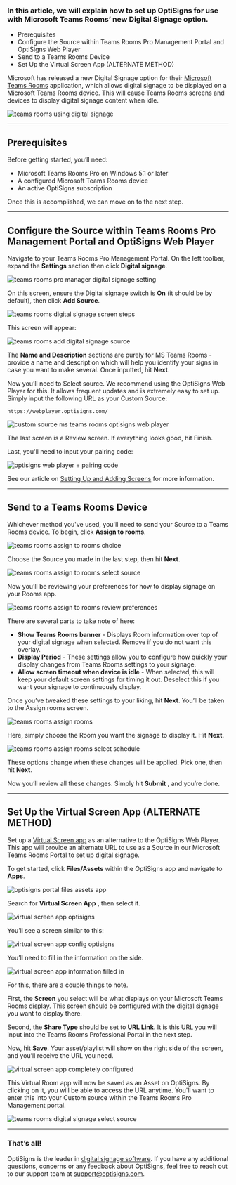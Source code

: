 ### In this article, we will explain how to set up OptiSigns for use with Microsoft Teams Rooms’ new Digital Signage option.

  * Prerequisites
  * Configure the Source within Teams Rooms Pro Management Portal and OptiSigns Web Player
  * Send to a Teams Rooms Device
  * Set Up the Virtual Screen App (ALTERNATE METHOD)

Microsoft has released a new Digital Signage option for their [Microsoft Teams Rooms](https://www.microsoft.com/en-us/microsoft-teams/microsoft-teams-rooms) application, which allows digital signage to be displayed on a Microsoft Teams Rooms device. This will cause Teams Rooms screens and devices to display digital signage content when idle.

![teams rooms using digital signage](https://support.optisigns.com/hc/article_attachments/36911639363347)

* * *

## Prerequisites

Before getting started, you’ll need:

  * Microsoft Teams Rooms Pro on Windows 5.1 or later
  * A configured Microsoft Teams Rooms device
  * An active OptiSigns subscription

Once this is accomplished, we can move on to the next step.

* * *

## Configure the Source within Teams Rooms Pro Management Portal and OptiSigns Web Player

Navigate to your Teams Rooms Pro Management Portal. On the left toolbar, expand the **Settings** section then click **Digital signage**.

![teams rooms pro manager digital signage setting](https://support.optisigns.com/hc/article_attachments/36911639368723)

On this screen, ensure the Digital signage switch is **On** (it should be by default), then click **Add Source**.

![teams rooms digital signage screen steps](https://support.optisigns.com/hc/article_attachments/36911646828435)

This screen will appear:

![teams rooms add digital signage source](https://support.optisigns.com/hc/article_attachments/36911646829075)

The **Name and Description** sections are purely for MS Teams Rooms - provide a name and description which will help you identify your signs in case you want to make several. Once inputted, hit **Next**.

Now you’ll need to Select source. We recommend using the OptiSigns Web Player for this. It allows frequent updates and is extremely easy to set up. Simply input the following URL as your Custom Source:
    
    
    https://webplayer.optisigns.com/

![custom source ms teams rooms optisigns web player](https://support.optisigns.com/hc/article_attachments/37071139357331)

The last screen is a Review screen. If everything looks good, hit Finish.

Last, you'll need to input your pairing code:

![optisigns web player + pairing code](https://support.optisigns.com/hc/article_attachments/37071127510291)

See our article on [Setting Up and Adding Screens](https://support.optisigns.com/hc/en-us/articles/360016374813-Set-up-add-a-screen) for more information.

* * *

## Send to a Teams Rooms Device

Whichever method you've used, you'll need to send your Source to a Teams Rooms device. To begin, click **Assign to rooms**.

![teams rooms assign to rooms choice](https://support.optisigns.com/hc/article_attachments/36911639371667)

Choose the Source you made in the last step, then hit **Next**.

![teams rooms assign to rooms select source](https://support.optisigns.com/hc/article_attachments/36911639373203)

Now you’ll be reviewing your preferences for how to display signage on your Rooms app.

![teams rooms assign to rooms review preferences](https://support.optisigns.com/hc/article_attachments/36911646833939)

There are several parts to take note of here:

  * **Show Teams Rooms banner** \- Displays Room information over top of your digital signage when selected. Remove if you do not want this overlay.
  * **Display Period** \- These settings allow you to configure how quickly your display changes from Teams Rooms settings to your signage.
  * **Allow screen timeout when device is idle** \- When selected, this will keep your default screen settings for timing it out. Deselect this if you want your signage to continuously display.

Once you’ve tweaked these settings to your liking, hit **Next**. You’ll be taken to the Assign rooms screen.

![teams rooms assign rooms](https://support.optisigns.com/hc/article_attachments/36911646834451)

Here, simply choose the Room you want the signage to display it. Hit **Next**.

![teams rooms assign rooms select schedule](https://support.optisigns.com/hc/article_attachments/36911639374867)

These options change when these changes will be applied. Pick one, then hit **Next**.

Now you’ll review all these changes. Simply hit **Submit** , and you’re done.

* * *

## Set Up the Virtual Screen App (ALTERNATE METHOD)

Set up a [Virtual Screen app](https://support.optisigns.com/hc/en-us/articles/360055900513-How-to-create-and-use-Virtual-Screen-App) as an alternative to the OptiSigns Web Player. This app will provide an alternate URL to use as a Source in our Microsoft Teams Rooms Portal to set up digital signage.

To get started, click **Files/Assets** within the OptiSigns app and navigate to **Apps**.

![optisigns portal files assets app](https://support.optisigns.com/hc/article_attachments/36911646823955)

Search for **Virtual Screen App** , then select it.

![virtual screen app optisigns](https://support.optisigns.com/hc/article_attachments/36911646824467)

You’ll see a screen similar to this:

![virtual screen app config optisigns](https://support.optisigns.com/hc/article_attachments/36911639366931)

You’ll need to fill in the information on the side. 

![virtual screen app information filled in](https://support.optisigns.com/hc/article_attachments/36911646826515)

For this, there are a couple things to note.

First, the **Screen** you select will be what displays on your Microsoft Teams Rooms display. This screen should be configured with the digital signage you want to display there.

Second, the **Share Type** should be set to **URL Link**. It is this URL you will input into the Teams Rooms Professional Portal in the next step.

Now, hit **Save**. Your asset/playlist will show on the right side of the screen, and you’ll receive the URL you need. 

![virtual screen app completely configured](https://support.optisigns.com/hc/article_attachments/36911639367955)

This Virtual Room app will now be saved as an Asset on OptiSigns. By clicking on it, you will be able to access the URL anytime. You'll want to enter this into your Custom source within the Teams Rooms Pro Management portal.

![teams rooms digital signage select source](https://support.optisigns.com/hc/article_attachments/36911646830483)

* * *

### That’s all!

OptiSigns is the leader in [digital signage software](https://www.optisigns.com/). If you have any additional questions, concerns or any feedback about OptiSigns, feel free to reach out to our support team at [support@optisigns.com](mailto:support@optisigns.com).